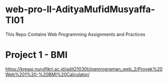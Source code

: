 # web-pro-II-AdityaMufidMusyaffa-TI01
This Repo Contains Web Programming Assignments and Practices

# Project 1 - BMI
https://kreasi.nurulfikri.ac.id/adit21030ti/pemrograman_web_2/Proyek%20Web%201%20-%20BMI%20Calculator/
